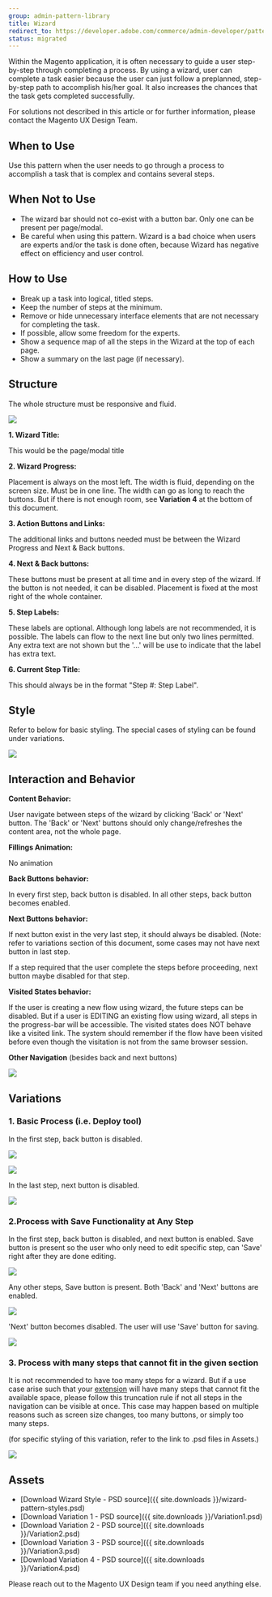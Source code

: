 ```yaml
---
group: admin-pattern-library
title: Wizard
redirect_to: https://developer.adobe.com/commerce/admin-developer/pattern-library/navigation/wizard/
status: migrated
---
```

Within the Magento application, it is often necessary to guide a user step-by-step through completing a process. By using a wizard, user can complete a task easier because the user can just follow a preplanned, step-by-step path to accomplish his/her goal. It also increases the chances that the task gets completed successfully.

For solutions not described in this article or for further information, please contact the Magento UX Design Team.

## When to Use

Use this pattern when the user needs to go through a process to accomplish a task that is complex and contains several steps.

## When Not to Use

*  The wizard bar should not co-exist with a button bar. Only one can be present per page/modal.
*  Be careful when using this pattern. Wizard is a bad choice when users are experts and/or the task is done often, because Wizard has negative effect on efficiency and user control.

## How to Use

*  Break up a task into logical, titled steps.
*  Keep the number of steps at the minimum.
*  Remove or hide unnecessary interface elements that are not necessary for completing the task.
*  If possible, allow some freedom for the experts.
*  Show a sequence map of all the steps in the Wizard at the top of each page.
*  Show a summary on the last page (if necessary).

## Structure

The whole structure must be responsive and fluid.

![](img/structure-wizard.jpg)

**1. Wizard Title:**

This would be the page/modal title

**2. Wizard Progress:**

Placement is always on the most left. The width is fluid, depending on the screen size. Must be in one line. The width can go as long to reach the buttons. But if there is not enough room, see **Variation 4** at the bottom of this document.

**3. Action Buttons and Links:**

The additional links and buttons needed must be between the Wizard Progress and Next & Back buttons.

**4. Next & Back buttons:**

These buttons must be present at all time and in every step of the wizard. If the button is not needed, it can be disabled. Placement is fixed at the most right of the whole container.

**5. Step Labels:**

These labels are optional. Although long labels are not recommended, it is possible. The labels can flow to the next line but only two lines permitted. Any extra text are not shown but the '...' will be use to indicate that the label has extra text.

**6. Current Step Title:**

This should always be in the format "Step #: Step Label".

## Style

Refer to below for basic styling. The special cases of styling can be found under variations.

![](img/wizard-pattern-styles.jpg)

## Interaction and Behavior

**Content Behavior:**

User navigate between steps of the wizard by clicking 'Back' or 'Next' button.
The 'Back' or 'Next' buttons should only change/refreshes the content area, not the whole page.

**Fillings Animation:**

No animation

**Back Buttons behavior:**

In every first step, back button is disabled. In all other steps, back button becomes enabled.

**Next Buttons behavior:**

If next button exist in the very last step, it should always be disabled. (Note: refer to variations section of this document, some cases may not have next button in last step.

If a step required that the user complete the steps before proceeding, next button maybe disabled for that step.

**Visited States behavior:**

If the user is creating a new flow using wizard, the future steps can be disabled. But if a user is EDITING an existing flow using wizard, all steps in the progress-bar will be accessible. The visited states does NOT behave like a visited link. The system should remember if the flow have been visited before even though the visitation is not from the same browser session.

**Other Navigation** (besides back and next buttons)

![](img/wizard-pattern-behavior.jpg)

## Variations

### 1. Basic Process (i.e. Deploy tool)

In the first step, back button is disabled.

![](img/Variation1.1.png)

![](img/Variation1.2.png)

In the last step, next button is disabled.

![](img/Variation1.3.png)

### 2.Process with Save Functionality at Any Step

In the first step, back button is disabled, and next button is enabled. Save button is present so the user who only need to edit specific step, can 'Save' right after they are done editing.

![](img/Variation3.1.png)

Any other steps, Save button is present. Both 'Back' and 'Next' buttons are enabled.

![](img/Variation3.2.png)

'Next' button becomes disabled. The user will use 'Save' button for saving.

![](img/Variation3.3.png)

### 3. Process with many steps that cannot fit in the given section

It is not recommended to have too many steps for a wizard. But if a use case arise such that your [extension](https://glossary.magento.com/extension) will have many steps that cannot fit the available space, please follow this truncation rule if not all steps in the navigation can be visible at once. This case may happen based on multiple reasons such as screen size changes, too many buttons, or simply too many steps.

(for specific styling of this variation, refer to the link to .psd files in Assets.)

![](img/Variation4.png)

## Assets

*  [Download Wizard Style - PSD source]({{ site.downloads }}/wizard-pattern-styles.psd)
*  [Download Variation 1 - PSD source]({{ site.downloads }}/Variation1.psd)
*  [Download Variation 2 - PSD source]({{ site.downloads }}/Variation2.psd)
*  [Download Variation 3 - PSD source]({{ site.downloads }}/Variation3.psd)
*  [Download Variation 4 - PSD source]({{ site.downloads }}/Variation4.psd)

Please reach out to the Magento UX Design team if you need anything else.
